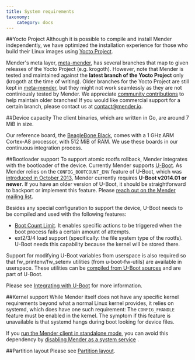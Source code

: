 ```yaml
---
title: System requirements
taxonomy:
    category: docs
---
```


##Yocto Project
Although it is possible to compile and install Mender independently, we have optimized the installation experience for those who build their Linux images using [Yocto Project](https://www.yoctoproject.org?target=_blank).

Mender's meta layer, [meta-mender](https://github.com/mendersoftware/meta-mender?target=_blank), has several branches that map to given releases of the Yocto Project (e.g. krogoth). However, note that Mender is tested and maintained against the **latest branch of the Yocto Project** only (krogoth at the time of writing). Older branches for the Yocto Project are still kept in [meta-mender](https://github.com/mendersoftware/meta-mender?target=_blank), but they might not work seamlessly as they are not continiously tested by Mender. We appreciate [community contributions](https://mender.io/community?target=_blank) to help maintain older branches! If you would like commercial support for a certain branch, please contact us at <contact@mender.io>.

##Device capacity
The client binaries, which are written in Go, are around 7 MiB in size. 

Our reference board, the [BeagleBone Black](http://beagleboard.org/bone?target=_blank), comes with a 1 GHz ARM Cortex-A8 processor, with 512 MiB of RAM. We use these boards in our continuous integration process.

##Bootloader support
To support atomic rootfs rollback, Mender integrates with the bootloader of the device. Currently Mender supports [U-Boot](http://www.denx.de/wiki/U-Boot?target=_blank).
As Mender relies on the `CONFIG_BOOTCOUNT_ENV` feature of U-Boot, which was [introduced in October 2013](http://lists.denx.de/pipermail/u-boot/2013-October/165484.html?target=_blank), Mender currently requires **U-Boot v2014.01 or newer**. If you have an older version of U-Boot, it should be straightforward to backport or implement this feature. Please [reach out on the Mender mailing list](https://groups.google.com/a/lists.mender.io/forum#!forum/mender).


Besides any special configuration to support the device, U-Boot needs to be compiled and used with the following features:

* [Boot Count Limit](http://www.denx.de/wiki/view/DULG/UBootBootCountLimit?target=_blank). It enables specific actions to be triggered when the boot process fails a certain amount of attempts.
* ext2/3/4 load support (specifically: the file system type of the rootfs). U-Boot needs this capability because the kernel will be stored there.

Support for modifying U-Boot variables from userspace is also required so that fw_printenv/fw_setenv utilities (from u-boot-fw-utils) are available in userspace. These utilities can be 
[compiled from U-Boot sources](http://www.denx.de/wiki/view/DULG/HowCanIAccessUBootEnvironmentVariablesInLinux?target=_blank) and are part of U-Boot.

Please see [Integrating with U-Boot](../Integrating-with-U-Boot) for more information.

##Kernel support
While Mender itself does not have any specific kernel requirements beyond what a normal Linux kernel provides, it relies on systemd, which does have one such requirement: The `CONFIG_FHANDLE` feature must be enabled in the kernel. The symptom if this feature is unavailable is that systemd hangs during boot looking for device files.

If you [run the Mender client in standalone mode](../../Architecture/overview#modes-of-operation), you can avoid this dependency by [disabling Mender as a system service](../../Artifacts/Build-customizations#disabling-mender-as-a-system-service) .

##Partition layout
Please see [Partition layout](../Partition-layout/).
